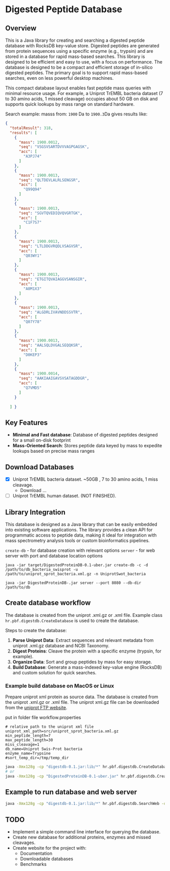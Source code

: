 # Digested Peptide Database

## Overview

This is a Java library for creating and searching a digested peptide database with RocksDB key-value store.
Digested peptides are generated from protein sequences using a specific enzyme (e.g., trypsin) and are stored in a
database for rapid mass-based searches. This library is designed to be efficient and easy to use, with a focus on
performance.
The database is designed to be a compact and efficient storage of in-silico digested peptides. The primary goal is to
support rapid mass-based searches, even on less powerful desktop machines.

This compact database layout enables fast peptide mass queries with minimal resource usage. For example, a Uniprot
TrEMBL bacteria dataset (7 to 30 amino acids, 1 missed cleavage) occupies about 50 GB on disk and supports quick lookups
by mass range on standard hardware.

Search example: masss from: `1900` Da to `1900.3`Da gives results like:
```json
{
  "totalResult": 318,
  "results": [
    {
      "mass": 1900.0012,
      "seq": "VSGSVSARTDVVVAGPGAGSK",
      "acc": [
        "A3PJ74"
      ]
    },
    {
      "mass": 1900.0013,
      "seq": "QLTDEVLALRLSENGSR",
      "acc": [
        "Q99Q94"
      ]
    },
    {
      "mass": 1900.0013,
      "seq": "SGVTQVEDIQVQVGRTGK",
      "acc": [
        "C1F7S7"
      ]
    },
    {
      "mass": 1900.0013,
      "seq": "LTLDDGVRQDLVSAGVSR",
      "acc": [
        "Q03WY1"
      ]
    },
    {
      "mass": 1900.0013,
      "seq": "ETGITQVAIAGGVSANSGIR",
      "acc": [
        "A0M1X3"
      ]
    },
    {
      "mass": 1900.0013,
      "seq": "ALGDRLIVAVNDDSSVTR",
      "acc": [
        "Q07Y78"
      ]
    },
    {
      "mass": 1900.0013,
      "seq": "AALSQLDVGALSEQQKSR",
      "acc": [
        "D0KEP3"
      ]
    },
    {
      "mass": 1900.0014,
      "seq": "AAKIAAIGAVSVSATAGDDGR",
      "acc": [
        "Q7VMD5"
      ]
    }
    
  ] }
``` 



## Key Features

- **Minimal and Fast database**: Database of digested peptides designed for a small on\-disk footprint
- **Mass\-Oriented Search**: Stores peptide data keyed by mass to expedite lookups based on precise mass ranges

## Download Databases

- [x] Uniprot TrEMBL bacteria dataset. ~50GB , 7 to 30 amino acids, 1 miss cleavage.
    - Download ...
- [ ] Uniprot TrEMBL human dataset. (NOT FINISHED).

## Library Integration
This database is designed as a Java library that can be easily embedded into existing software applications. 
The library provides a clean API for programmatic access to peptide data, making it ideal for integration with mass spectrometry 
analysis tools or custom bioinformatics pipelines.



`create-db` - for database creation with relevant options
`server` - for web server with port and database location options

`java -jar target/DigestedProteinDB-0.1-uber.jar create-db -c -d /path/to/db_bacteria_swisprot -u /path/to/uniprot_sprot_bacteria.xml.gz -n UniprotSwot_bacteria`



`java -jar DigestedProteinDB-.jar server --port 8080 --db-dir /path/to/db`


## Create database workflow

The database is created from the uniprot .xml.gz or .xml file.
Example class `hr.pbf.digestdb.CreateDatabase` is used to create the database.

Steps to create the database:
1. **Parse Uniprot Data**: Extract sequences and relevant metadata from uniprot .xml.gz database and NCBI Taxonomy.
2. **Digest Proteins**: Cleave the protein with a specific enzyme (trypsin, for example).
3. **Organize Data**: Sort and group peptides by mass for easy storage.
4. **Build Database**: Generate a mass\-indexed key\-value engine (RocksDB) and custom solution for quick searches.

### Example build database on MacOS or Linux

Prepare uniprot xml protein as source data. The database is created from the uniprot .xml.gz or .xml file.
The uniprot xml.gz file can be downloaded from
the [uniprot FTP website](https://ftp.uniprot.org/pub/databases/uniprot/current_release/knowledgebase/taxonomic_divisions/).

put in folder file workflow.properties

```properties
# relative path to the uniprot xml file
uniprot_xml_path=src/uniprot_sprot_bacteria.xml.gz
min_peptide_length=7
max_peptide_length=30
miss_cleavage=1
db_name=Uniprot Swis-Prot bacteria
enzyme_name=Trypsine
#sort_temp_dir=/tmp/temp_dir
```

```bash
java -Xmx128g -cp "digestdb-0.1.jar:lib/*" hr.pbf.digestdb.CreateDatabase -d /path/to/database/folder
# or
java -Xmx128g -cp "DigestedProteinDB-0.1-uber.jar" hr.pbf.digestdb.CreateDatabase -d /path/to/database/folder

```

## Example to run database and web server

```bash
java -Xmx128g -cp "digestdb-0.1.jar:lib/*" hr.pbf.digestdb.SearchWeb -d /path/to/database/folder
```

## TODO

- Implement a simple command line interface for querying the database.
- Create new database for additional proteins, enzymes and missed cleavages.
- Create website for the project with:
    - Documentation
    - Downloadable databases
    - Benchmarks
